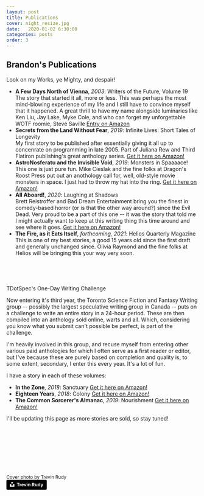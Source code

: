 ```yaml
---
layout: post
title: Publications
cover: night_resize.jpg
date:   2020-01-02 6:30:00
categories: posts
order: 3
---
```


## Brandon's Publications

Look on my Works, ye Mighty, and despair!

* <strong>A Few Days North of Vienna</strong>, <em>2003</em>: Writers of the Future, Volume 19<br />
	The story that started it all, more or less. This was perhaps the most mind-blowing experience of my life and I still
	have to convince myself that it happened. A great thrill to have my name alongside luminaries like Ken Liu, Jay Lake, Myke Cole, and
	who can forget my unforgettable WOTF roomie, Steve Saville [Entry on Amazon](https://www.amazon.com/Hubbard-Presents-Writers-Future-Vol/dp/1592121659)
	<br />
* <strong>Secrets from the Land Without Fear</strong>, <em>2019</em>: Infinite Lives: Short Tales of Longevity<br />
	My first story to be published after essentially giving it all up to concenrate on programming in late 2005. Part of Juliana Rew and Third Flatiron publishing's
	great anthology series. [Get it here on Amazon!](https://www.amazon.com/Infinite-Lives-Longevity-Flatiron-Anthologies-ebook/dp/B07XVN23X6/ref=cm_cr_arp_d_product_top?ie=UTF8)
	<br />
* <strong>AstroNosferatu and the Invisible Void</strong>, <em>2019</em>: Monsters in Spaaaace!<br />
	This one is just pure fun. Mike Cieslak and the fine folks at Dragon's Roost Press put out an anothology call for, well, old-style movie monsters in space.
	I just had to throw my hat into the ring. [Get it here on Amazon!](https://www.amazon.com/Monsters-Spaaaace-Michael-Cieslak/dp/0998887897/ref=sr_1_1?keywords=monsters+in+spaaaace&qid=1580514870&s=digital-text&sr=1-1-catcorr)
	<br />
* <strong>All Aboard!</strong>, <em>2020</em>: Laughing at Shadows<br />
	Brett Reistroffer and Bad Dream Entertainment bring you the finest in comedy-based horror (or is that the other way around?) since the Evil Dead.
	Very proud to be a part of this one -- it was the story that told me I might actually want to keep at this writing thing this time around and see where it goes.
	[Get it here on Amazon!](https://www.amazon.com/Laughing-at-Shadows-Brett-Reistroffer-ebook/dp/B0829GBNRW/ref=pd_rhf_se_p_img_8?_encoding=UTF8&psc=1&refRID=F2VTBN08SV5M4SZWE2R7)
	<br />
* <strong>The Fire, as it Eats Itself</strong>, <em>forthcoming, 2021</em>: Helios Quarterly Magazine<br />
	This is one of my best stories, a good 15 years old since the first draft and generally unchanged since. Olivia Raymond and the fine folks at Helios will
	be bringing this your way very soon.
	
<p>&nbsp;</p>
<p>&nbsp;</p>
	
TDotSpec's One-Day Writing Challenge

Now entering it's third year, the Toronto Science Fiction and Fantasy Writing group -- possibly the largest speculative writing group in Canada -- puts on a challenge
to write an entire story in a 24-hour period. These are then compiled into an anthology sold online, warts and all. Which, considering you know what
you submit can't possible be perfect, is part of the challenge.

I'm heavily involved in this group, and recuse myself from entering other various paid anthologies for which I often serve as a first reader or editor, but I've because
these are purely based on completion and quality is, to some extent, secondary, I enter this every year. It's a lot of fun.

I have a story in each of these volumes:

* <strong>In the Zone</strong>, <em>2018</em>: Sanctuary [Get it here on Amazon!](https://www.amazon.ca/dp/B07JC8T36D/ref=dp-kindle-redirect?_encoding=UTF8&btkr=1)
* <strong>Eighteen Years</strong>, <em>2018</em>: Colony [Get it here on Amazon!](https://www.amazon.ca/Colony-one-shot-anthology-speculative-One-shot-ebook/dp/B07ZBKCR2S/ref=pd_rhf_se_p_img_6?_encoding=UTF8&psc=1&refRID=T8WAW8B3CH3X6X2CNNA4)
* <strong>The Common Sorcerer's Almanac</strong>, <em>2019</em>: Nourishment [Get it here on Amazon!](https://www.amazon.ca/Nourishment-One-Shot-Anthology-Speculative-speculative-ebook/dp/B07YF1P4GW/ref=pd_rhf_dp_p_img_4?_encoding=UTF8&psc=1&refRID=1QJ9B8ZBV9N28XKA7SEX)

	
I'll be updating this page as more stories are sold, so stay tuned!


<p>&nbsp;<p>
<p>&nbsp;<p>
<p>&nbsp;<p>
<p>&nbsp;<p>

<div style="font-size:12px">
Cover photo by Trevin Rudy
</div>
<a style="background-color:black;color:white;text-decoration:none;padding:4px 6px;font-family:-apple-system, BlinkMacSystemFont, &quot;San Francisco&quot;, &quot;Helvetica Neue&quot;, Helvetica, Ubuntu, Roboto, Noto, &quot;Segoe UI&quot;, Arial, sans-serif;font-size:12px;font-weight:bold;line-height:1.2;display:inline-block;border-radius:3px" href="https://unsplash.com/@trevinrudy?utm_medium=referral&amp;utm_campaign=photographer-credit&amp;utm_content=creditBadge" target="_blank" rel="noopener noreferrer" title="Download free do whatever you want high-resolution photos from Trevin Rudy"><span style="display:inline-block;padding:2px 3px"><svg xmlns="http://www.w3.org/2000/svg" style="height:12px;width:auto;position:relative;vertical-align:middle;top:-2px;fill:white" viewBox="0 0 32 32"><title>unsplash-logo</title><path d="M10 9V0h12v9H10zm12 5h10v18H0V14h10v9h12v-9z"></path></svg></span><span style="display:inline-block;padding:2px 3px">Trevin Rudy</span></a>